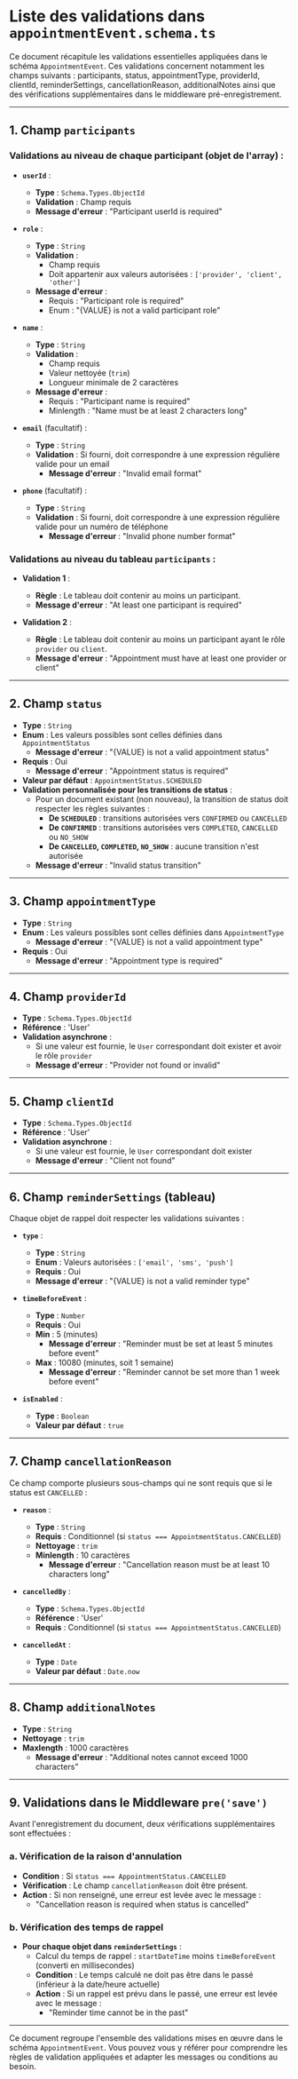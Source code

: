 # Liste des validations dans `appointmentEvent.schema.ts`

Ce document récapitule les validations essentielles appliquées dans le schéma `AppointmentEvent`. Ces validations concernent notamment les champs suivants : participants, status, appointmentType, providerId, clientId, reminderSettings, cancellationReason, additionalNotes ainsi que des vérifications supplémentaires dans le middleware pré-enregistrement.

---

## 1. Champ `participants`

### Validations au niveau de chaque participant (objet de l'array) :
- **`userId`** :
  - **Type** : `Schema.Types.ObjectId`
  - **Validation** : Champ requis
  - **Message d'erreur** : "Participant userId is required"

- **`role`** :
  - **Type** : `String`
  - **Validation** :
    - Champ requis
    - Doit appartenir aux valeurs autorisées : `['provider', 'client', 'other']`
  - **Message d'erreur** :
    - Requis : "Participant role is required"
    - Enum : "{VALUE} is not a valid participant role"

- **`name`** :
  - **Type** : `String`
  - **Validation** :
    - Champ requis
    - Valeur nettoyée (`trim`)
    - Longueur minimale de 2 caractères
  - **Message d'erreur** :
    - Requis : "Participant name is required"
    - Minlength : "Name must be at least 2 characters long"

- **`email`** (facultatif) :
  - **Type** : `String`
  - **Validation** : Si fourni, doit correspondre à une expression régulière valide pour un email  
    - **Message d'erreur** : "Invalid email format"

- **`phone`** (facultatif) :
  - **Type** : `String`
  - **Validation** : Si fourni, doit correspondre à une expression régulière valide pour un numéro de téléphone  
    - **Message d'erreur** : "Invalid phone number format"

### Validations au niveau du tableau `participants` :
- **Validation 1** :
  - **Règle** : Le tableau doit contenir au moins un participant.
  - **Message d'erreur** : "At least one participant is required"

- **Validation 2** :
  - **Règle** : Le tableau doit contenir au moins un participant ayant le rôle `provider` ou `client`.
  - **Message d'erreur** : "Appointment must have at least one provider or client"

---

## 2. Champ `status`

- **Type** : `String`
- **Enum** : Les valeurs possibles sont celles définies dans `AppointmentStatus`  
  - **Message d'erreur** : "{VALUE} is not a valid appointment status"
- **Requis** : Oui  
  - **Message d'erreur** : "Appointment status is required"
- **Valeur par défaut** : `AppointmentStatus.SCHEDULED`
- **Validation personnalisée pour les transitions de status** :
  - Pour un document existant (non nouveau), la transition de status doit respecter les règles suivantes :
    - **De `SCHEDULED`** : transitions autorisées vers `CONFIRMED` ou `CANCELLED`
    - **De `CONFIRMED`** : transitions autorisées vers `COMPLETED`, `CANCELLED` ou `NO_SHOW`
    - **De `CANCELLED`, `COMPLETED`, `NO_SHOW`** : aucune transition n'est autorisée
  - **Message d'erreur** : "Invalid status transition"

---

## 3. Champ `appointmentType`

- **Type** : `String`
- **Enum** : Les valeurs possibles sont celles définies dans `AppointmentType`  
  - **Message d'erreur** : "{VALUE} is not a valid appointment type"
- **Requis** : Oui  
  - **Message d'erreur** : "Appointment type is required"

---

## 4. Champ `providerId`

- **Type** : `Schema.Types.ObjectId`
- **Référence** : 'User'
- **Validation asynchrone** :
  - Si une valeur est fournie, le `User` correspondant doit exister et avoir le rôle `provider`
  - **Message d'erreur** : "Provider not found or invalid"

---

## 5. Champ `clientId`

- **Type** : `Schema.Types.ObjectId`
- **Référence** : 'User'
- **Validation asynchrone** :
  - Si une valeur est fournie, le `User` correspondant doit exister
  - **Message d'erreur** : "Client not found"

---

## 6. Champ `reminderSettings` (tableau)

Chaque objet de rappel doit respecter les validations suivantes :

- **`type`** :
  - **Type** : `String`
  - **Enum** : Valeurs autorisées : `['email', 'sms', 'push']`
  - **Requis** : Oui
  - **Message d'erreur** : "{VALUE} is not a valid reminder type"

- **`timeBeforeEvent`** :
  - **Type** : `Number`
  - **Requis** : Oui
  - **Min** : 5 (minutes)  
    - **Message d'erreur** : "Reminder must be set at least 5 minutes before event"
  - **Max** : 10080 (minutes, soit 1 semaine)  
    - **Message d'erreur** : "Reminder cannot be set more than 1 week before event"

- **`isEnabled`** :
  - **Type** : `Boolean`
  - **Valeur par défaut** : `true`

---

## 7. Champ `cancellationReason`

Ce champ comporte plusieurs sous-champs qui ne sont requis que si le status est `CANCELLED` :

- **`reason`** :
  - **Type** : `String`
  - **Requis** : Conditionnel (si `status === AppointmentStatus.CANCELLED`)
  - **Nettoyage** : `trim`
  - **Minlength** : 10 caractères  
    - **Message d'erreur** : "Cancellation reason must be at least 10 characters long"

- **`cancelledBy`** :
  - **Type** : `Schema.Types.ObjectId`
  - **Référence** : 'User'
  - **Requis** : Conditionnel (si `status === AppointmentStatus.CANCELLED`)

- **`cancelledAt`** :
  - **Type** : `Date`
  - **Valeur par défaut** : `Date.now`

---

## 8. Champ `additionalNotes`

- **Type** : `String`
- **Nettoyage** : `trim`
- **Maxlength** : 1000 caractères  
  - **Message d'erreur** : "Additional notes cannot exceed 1000 characters"

---

## 9. Validations dans le Middleware `pre('save')`

Avant l'enregistrement du document, deux vérifications supplémentaires sont effectuées :

### a. Vérification de la raison d'annulation
- **Condition** : Si `status === AppointmentStatus.CANCELLED`
- **Vérification** : Le champ `cancellationReason` doit être présent.
- **Action** : Si non renseigné, une erreur est levée avec le message :
  - "Cancellation reason is required when status is cancelled"

### b. Vérification des temps de rappel
- **Pour chaque objet dans `reminderSettings`** :
  - Calcul du temps de rappel : `startDateTime` moins `timeBeforeEvent` (converti en millisecondes)
  - **Condition** : Le temps calculé ne doit pas être dans le passé (inférieur à la date/heure actuelle)
  - **Action** : Si un rappel est prévu dans le passé, une erreur est levée avec le message :
    - "Reminder time cannot be in the past"

---

Ce document regroupe l'ensemble des validations mises en œuvre dans le schéma `AppointmentEvent`. Vous pouvez vous y référer pour comprendre les règles de validation appliquées et adapter les messages ou conditions au besoin.